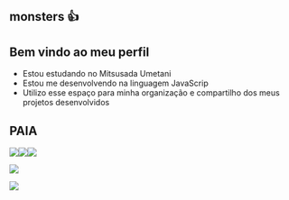 ## monsters 👍

## Bem vindo ao meu perfil
- Estou estudando no Mitsusada Umetani
- Estou me desenvolvendo na linguagem JavaScrip
- Utilizo esse espaço para minha organização e compartilho dos meus projetos desenvolvidos

## PAIA

![](https://media1.tenor.com/m/GdiosKmodVIAAAAd/lolis-dance.gif)![](https://media.tenor.com/xE9m5-LkBeEAAAAi/anime-kanna.gif)![](https://media1.tenor.com/m/n80SahjQavAAAAAd/kenosbynpesta.gif)

![](https://www.google.com/url?sa=i&url=https%3A%2F%2Fwww.reddit.com%2Fr%2FAnimemes%2Fcomments%2F9xae8h%2Ffreedom%2F&psig=AOvVaw1I0RG_3R-6pM-fASZSLBed&ust=1722635039820000&source=images&cd=vfe&opi=89978449&ved=0CA8QjRxqFwoTCLiQlfDh1IcDFQAAAAAdAAAAABAo)

![](https://www.google.com/url?sa=i&url=https%3A%2F%2Ffavim.com%2Fimage%2F6947477%2F&psig=AOvVaw1I0RG_3R-6pM-fASZSLBed&ust=1722635039820000&source=images&cd=vfe&opi=89978449&ved=0CA8QjRxqFwoTCLiQlfDh1IcDFQAAAAAdAAAAABAw)
